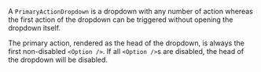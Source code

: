 A `PrimaryActionDropdown` is a dropdown with any number of action whereas the first action of the dropdown can be triggered without opening the dropdown
itself.

The primary action, rendered as the head of the dropdown, is always the first non-disabled `<Option />`. If all `<Option />`s are disabled, the head of the
dropdown will be disabled.
